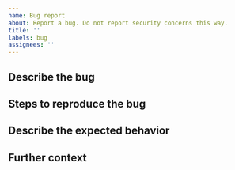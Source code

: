 ```yaml
---
name: Bug report
about: Report a bug. Do not report security concerns this way.
title: ''
labels: bug
assignees: ''
---
```


<!-- Please do not talk about security concerns here. Go to https://hackerone.com/github to report security concerns. -->

## Describe the bug

## Steps to reproduce the bug

## Describe the expected behavior

## Further context

<!-- If helpful please provide screenshots, logs, links to other related issues. -->
